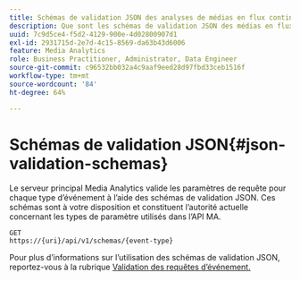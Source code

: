 ```yaml
---
title: Schémas de validation JSON des analyses de médias en flux continu
description: Que sont les schémas de validation JSON des médias en flux continu et comment sont-ils utilisés pour déterminer les paramètres corrects du corps de la requête pour chaque type d’événement ?
uuid: 7c9d5ce4-f5d2-4129-900e-4d02800907d1
exl-id: 2931715d-2e7d-4c15-8569-da63b43d6006
feature: Media Analytics
role: Business Practitioner, Administrator, Data Engineer
source-git-commit: c96532bb032a4c9aaf9eed28d97fbd33ceb1516f
workflow-type: tm+mt
source-wordcount: '84'
ht-degree: 64%

---
```


# Schémas de validation JSON{#json-validation-schemas}

Le serveur principal Media Analytics valide les paramètres de requête pour chaque type d’événement à l’aide des schémas de validation JSON. Ces schémas sont à votre disposition et constituent l’autorité actuelle concernant les types de paramètre utilisés dans l’API MA.

```
GET
https://{uri}/api/v1/schemas/{event-type}
```

Pour plus d’informations sur l’utilisation des schémas de validation JSON, reportez-vous à la rubrique [Validation des requêtes d’événement.](/help/media-collection-api/mc-api-impl/mc-api-validate-reqs.md)
